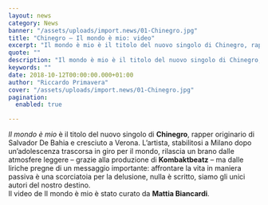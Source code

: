 ```yaml
---
layout: news
category: News
banner: "/assets/uploads/import.news/01-Chinegro.jpg"
title: "Chinegro – Il mondo è mio: video"
excerpt: "Il mondo è mio è il titolo del nuovo singolo di Chinegro, rapper originario di Salvador De Bahia e cresciuto a Verona. L’artista, stabilitosi a Milano dopo un’adolescenza trascorsa in giro per il mondo, rilascia un brano dalle atmosfere leggere – grazie alla produzione di Kombaktbeatz – ma dalle liriche pregne di un messaggio importante: [&hellip"
quote: ""
description: "Il mondo è mio è il titolo del nuovo singolo di Chinegro, rapper originario di Salvador De Bahia e cresciuto a Verona. L’artista, stabilitosi a Milano dopo un’adolescenza trascorsa in giro per il mondo, rilascia un brano dalle atmosfere leggere – grazie alla produzione di Kombaktbeatz – ma dalle liriche pregne di un messaggio importante: [&hellip"
keywords: ""
date: 2018-10-12T00:00:00.000+01:00
author: "Riccardo Primavera"
cover: "/assets/uploads/import.news/01-Chinegro.jpg"
pagination:
  enabled: true

---
```


_Il mondo è mio_ è il titolo del nuovo singolo di **Chinegro**, rapper originario di Salvador De Bahia e cresciuto a Verona. L’artista, stabilitosi a Milano dopo un’adolescenza trascorsa in giro per il mondo, rilascia un brano dalle atmosfere leggere – grazie alla produzione di **Kombaktbeatz** – ma dalle liriche pregne di un messaggio importante: affrontare la vita in maniera passiva è una scorciatoia per la delusione, nulla è scritto, siamo gli unici autori del nostro destino.  
Il video de Il mondo è mio è stato curato da **Mattia Biancardi**.